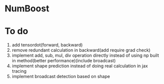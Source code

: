 # NumBoost

# To do
1. add tensordot(forward, backward)
2. remove redundant calculation in backward(add require grad check)
3. implement add, sub, mul, div operation directly instead of using np built in method(better performance)(include broadcast)
4. implement shape prediction instead of doing real calculation in jax tracing
5. implement broadcast detection based on shape
